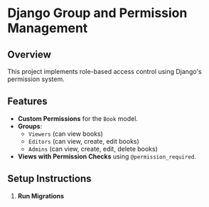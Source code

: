 # Django Group and Permission Management

## Overview
This project implements role-based access control using Django's permission system.

## Features
- **Custom Permissions** for the `Book` model.
- **Groups**:
  - `Viewers` (can view books)
  - `Editors` (can view, create, edit books)
  - `Admins` (can view, create, edit, delete books)
- **Views with Permission Checks** using `@permission_required`.

## Setup Instructions
1. **Run Migrations**

